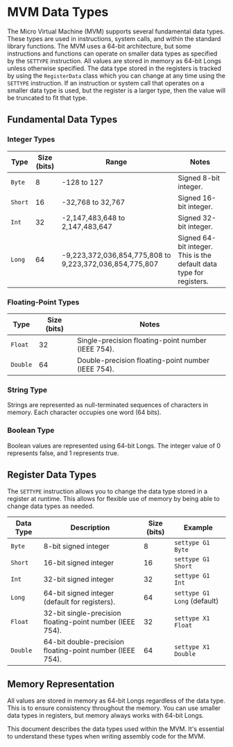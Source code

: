 # MVM Data Types

The Micro Virtual Machine (MVM) supports several fundamental data types. These types are used in instructions, system
calls, and within the standard library functions. The MVM uses a 64-bit architecture, but some instructions and
functions can operate on smaller data types as specified by the `SETTYPE` instruction. All values are stored in memory
as 64-bit Longs unless otherwise specified. The data type stored in the registers is tracked by using the `RegisterData`
class which you can change at any time using the `SETTYPE` instruction. If an instruction or system call that operates
on a smaller data type is used, but the register is a larger type, then the value will be truncated to fit that type.

## Fundamental Data Types

### Integer Types

| Type    | Size (bits) | Range                                                   | Notes                                                                |
|---------|-------------|---------------------------------------------------------|----------------------------------------------------------------------|
| `Byte`  | 8           | -128 to 127                                             | Signed 8-bit integer.                                                |
| `Short` | 16          | -32,768 to 32,767                                       | Signed 16-bit integer.                                               |
| `Int`   | 32          | -2,147,483,648 to 2,147,483,647                         | Signed 32-bit integer.                                               |
| `Long`  | 64          | -9,223,372,036,854,775,808 to 9,223,372,036,854,775,807 | Signed 64-bit integer.  This is the default data type for registers. |

### Floating-Point Types

| Type     | Size (bits) | Notes                                              |
|----------|-------------|----------------------------------------------------|
| `Float`  | 32          | Single-precision floating-point number (IEEE 754). |
| `Double` | 64          | Double-precision floating-point number (IEEE 754). |

### String Type

Strings are represented as null-terminated sequences of characters in memory. Each character occupies one word (64
bits).

### Boolean Type

Boolean values are represented using 64-bit Longs. The integer value of 0 represents false, and 1 represents true.

## Register Data Types

The `SETTYPE` instruction allows you to change the data type stored in a register at runtime. This allows for flexible
use of memory by being able to change data types as needed.

| Data Type | Description                                               | Size (bits) | Example                     |
|-----------|-----------------------------------------------------------|-------------|-----------------------------|
| `Byte`    | 8-bit signed integer                                      | 8           | `settype G1 Byte`           |
| `Short`   | 16-bit signed integer                                     | 16          | `settype G1 Short`          |
| `Int`     | 32-bit signed integer                                     | 32          | `settype G1 Int`            |
| `Long`    | 64-bit signed integer (default for registers).            | 64          | `settype G1 Long` (default) |
| `Float`   | 32-bit single-precision floating-point number (IEEE 754). | 32          | `settype X1 Float`          |
| `Double`  | 64-bit double-precision floating-point number (IEEE 754). | 64          | `settype X1 Double`         |

## Memory Representation

All values are stored in memory as 64-bit Longs regardless of the data type. This is to ensure consistency throughout
the memory. You can use smaller data types in registers, but memory always works with 64-bit Longs.

This document describes the data types used within the MVM. It's essential to understand these types when writing
assembly code for the MVM. 



